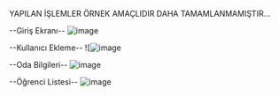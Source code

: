YAPILAN İŞLEMLER ÖRNEK AMAÇLIDIR DAHA TAMAMLANMAMIŞTIR...

--Giriş Ekranı--
![image](https://github.com/Barisaydgdu/YurtOtomasyonu/assets/117362383/6e2334a5-2d16-4665-981c-996dfa35a165)

--Kullanıcı Ekleme--
![![image](https://github.com/Barisaydgdu/YurtOtomasyonu/assets/117362383/7b2e3dd9-acd4-4990-8725-f5cecb8d128b)

--Oda Bilgileri--
![image](https://github.com/Barisaydgdu/YurtOtomasyonu/assets/117362383/988ebf00-a034-4139-8784-5d8042f14b26)

--Öğrenci Listesi--
![image](https://github.com/Barisaydgdu/YurtOtomasyonu/assets/117362383/a72fc4a2-6232-4da5-8dcc-b34e754f0fd2)


